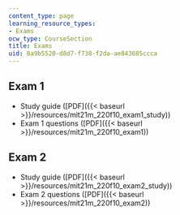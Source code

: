 ```yaml
---
content_type: page
learning_resource_types:
- Exams
ocw_type: CourseSection
title: Exams
uid: 8a9b5520-d8d7-f738-f2da-ae843685ccca
---
```


Exam 1
------

*   Study guide ([PDF]({{< baseurl >}}/resources/mit21m_220f10_exam1_study))
*   Exam 1 questions ([PDF]({{< baseurl >}}/resources/mit21m_220f10_exam1))

Exam 2
------

*   Study guide ([PDF]({{< baseurl >}}/resources/mit21m_220f10_exam2_study))
*   Exam 2 questions ([PDF]({{< baseurl >}}/resources/mit21m_220f10_exam2))